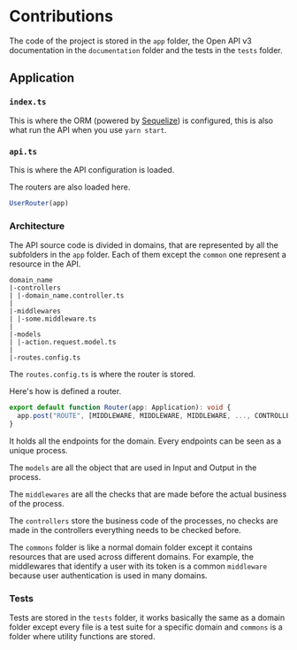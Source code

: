 # Contributions

The code of the project is stored in the `app` folder, the Open API v3 documentation in the `documentation`
folder and the tests in the `tests` folder.

## Application

### `index.ts`

This is where the ORM (powered by [Sequelize](https://sequelize.org)) is configured, this is also what run the API when
you use `yarn start`.

### `api.ts`

This is where the API configuration is loaded.

The routers are also loaded here.

```ts
UserRouter(app)
```

### Architecture

The API source code is divided in domains, that are represented by all the subfolders in the `app` folder. Each of them
except the `common` one represent a resource in the API.

```
domain_name
|-controllers
| |-domain_name.controller.ts
|
|-middlewares
| |-some.middleware.ts
|
|-models
| |-action.request.model.ts
|
|-routes.config.ts
```

The `routes.config.ts` is where the router is stored.

Here's how is defined a router.

```ts
export default function Router(app: Application): void {
  app.post("ROUTE", [MIDDLEWARE, MIDDLEWARE, MIDDLEWARE, ..., CONTROLLER])
}
```

It holds all the endpoints for the domain. Every endpoints can be seen as a unique process.

The `models` are all the object that are used in Input and Output in the process.

The `middlewares` are all the checks that are made before the actual business of the process.

The `controllers` store the business code of the processes, no checks are made in the controllers everything needs to be
checked before.

The `commons` folder is like a normal domain folder except it contains resources that are used across different domains.
For example, the middlewares that identify a user with its token is a common `middleware` because user authentication is
used in many domains.

### Tests

Tests are stored in the `tests` folder, it works basically the same as a domain folder except every file is a test suite
for a specific domain and `commons` is a folder where utility functions are stored.


